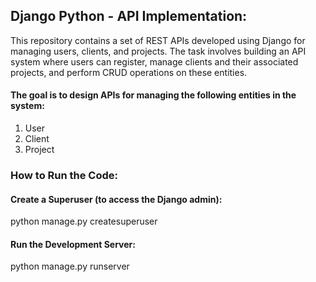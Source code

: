 ## Django Python - API Implementation:

This repository contains a set of REST APIs developed using Django for managing users, clients, and projects. The task involves building an API system where users can register, manage clients and their associated projects, and perform CRUD operations on these entities.

#### The goal is to design APIs for managing the following entities in the system:

1. User
2. Client
3. Project

### How to Run the Code:

#### Create a Superuser (to access the Django admin):

python manage.py createsuperuser

#### Run the Development Server:

python manage.py runserver

